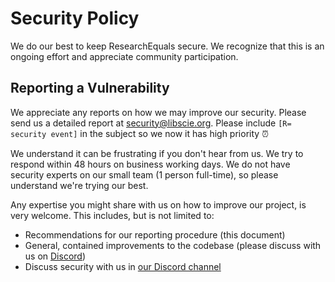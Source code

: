 # Security Policy

We do our best to keep ResearchEquals secure. We recognize that this is an ongoing effort and appreciate community participation.

## Reporting a Vulnerability

We appreciate any reports on how we may improve our security. Please send us a detailed report at [security@libscie.org](mailto:security@libscie.org). Please include `[R= security event]` in the subject so we now it has high priority ⏰

We understand it can be frustrating if you don't hear from us. We try to respond within 48 hours on business working days. We do not have security experts on our small team (1 person full-time), so please understand we're trying our best.

Any expertise you might share with us on how to improve our project, is very welcome. This includes, but is not limited to:

* Recommendations for our reporting procedure (this document)
* General, contained improvements to the codebase (please discuss with us on [Discord](https://discord.gg/SefsGJWWSw))
* Discuss security with us in [our Discord channel](https://discord.gg/SefsGJWWSw)

